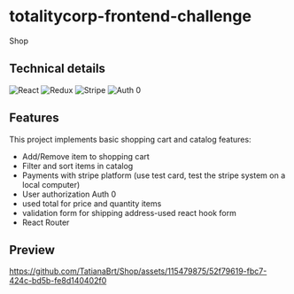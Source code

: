 # totalitycorp-frontend-challenge
Shop
## Technical details

![React](https://img.shields.io/badge/React-35495E?style=for-the-badge&logo=logoColor=4FC08D)
![Redux](https://img.shields.io/badge/Redux-468B97?style=for-the-badge&logo=logoColor=1D5B79)
![Stripe](https://img.shields.io/badge/Stripe-068FFF?style=for-the-badge&logo=logoColor=068FFF)
![Auth 0](https://img.shields.io/badge/JAuth0-000000?style=for-the-badge&logo=logoColor=000000)

## Features
This project implements basic shopping cart and catalog features:
* Add/Remove item to shopping cart
* Filter and sort items in catalog
* Payments with stripe platform (use test card, test the stripe system on a local computer)
* User authorization Auth 0
* used total for price and quantity items
* validation form for shipping address-used react hook form
* React Router


## Preview

https://github.com/TatianaBrt/Shop/assets/115479875/52f79619-fbc7-424c-bd5b-fe8d140402f0
